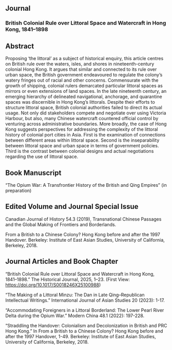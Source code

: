 ## Journal

### British Colonial Rule over Littoral Space and Watercraft in Hong Kong, 1841–1898

## Abstract
Proposing ‘the littoral’ as a subject of historical enquiry, this article centres on British rule over the waters, isles, and shores in nineteenth-century colonial Hong Kong. It argues that similar and connected to its rule over urban space, the British government endeavoured to regulate the colony’s watery fringes out of racial and other concerns. Commensurate with the growth of shipping, colonial rulers demarcated particular littoral spaces as mirrors or even extensions of land spaces. In the late nineteenth century, an emerging hierarchy of delineated navigational, anchorage, and quarantine spaces was discernible in Hong Kong’s littorals. Despite their efforts to structure littoral space, British colonial authorities failed to direct its actual usage. Not only did stakeholders compete and negotiate over using Victoria Harbour, but also, many Chinese watercraft countered official control by venturing across administrative boundaries. More broadly, the case of Hong Kong suggests perspectives for addressing the complexity of the littoral history of colonial port cities in Asia. First is the examination of connections between different areas within littoral space. Second is the inseparability between littoral space and urban space in terms of government policies. Third is the contrast between colonial designs and actual negotiations regarding the use of littoral space.

## Book Manuscript

“The Opium War: A Transfrontier History of the British and Qing Empires” (in preparation)
 

## Edited Volume and Journal Special Issue

Canadian Journal of History 54.3 (2019), Transnational Chinese Passages and the Global Making of Frontiers and Borderlands.

From a British to a Chinese Colony? Hong Kong before and after the 1997 Handover. Berkeley: Institute of East Asian Studies, University of California, Berkeley, 2018.

## Journal Articles and Book Chapter

“British Colonial Rule over Littoral Space and Watercraft in Hong Kong, 1841–1898.” The Historical Journal, 2025, 1–23. (First View: https://doi.org/10.1017/S0018246X25100988)

“The Making of a Littoral Minzu: The Dan in Late Qing–Republican Intellectual Writings.” International Journal of Asian Studies 20 (2023): 1-17.

“Accommodating Foreigners in a Littoral Borderland: The Lower Pearl River Delta during the Opium War.” Modern China 48.1 (2022): 197-228.

“Straddling the Handover: Colonialism and Decolonization in British and PRC Hong Kong.” In From a British to a Chinese Colony? Hong Kong before and after the 1997 Handover, 1-49. Berkeley: Institute of East Asian Studies, University of California, Berkeley, 2018.

